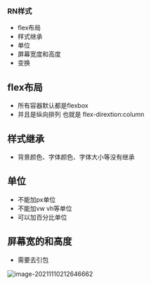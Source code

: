 ### RN样式

* flex布局
* 样式继承
* 单位
* 屏幕宽度和高度
* 变换

## flex布局

* 所有容器默认都是flexbox
* 并且是纵向排列 也就是 flex-dirextion:column

## 样式继承

* 背景颜色、字体颜色、字体大小等没有继承

## 单位

* 不能加px单位
* 不能加vw vh等单位
* 可以加百分比单位

## 屏幕宽的和高度



* 需要去引包

![image-20211110212646662](C:\Users\zcq\AppData\Roaming\Typora\typora-user-images\image-20211110212646662.png)


